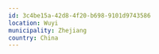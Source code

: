 ```yaml
---
id: 3c4be15a-42d8-4f20-b698-9101d9743586
location: Wuyi
municipality: Zhejiang
country: China
---
```

